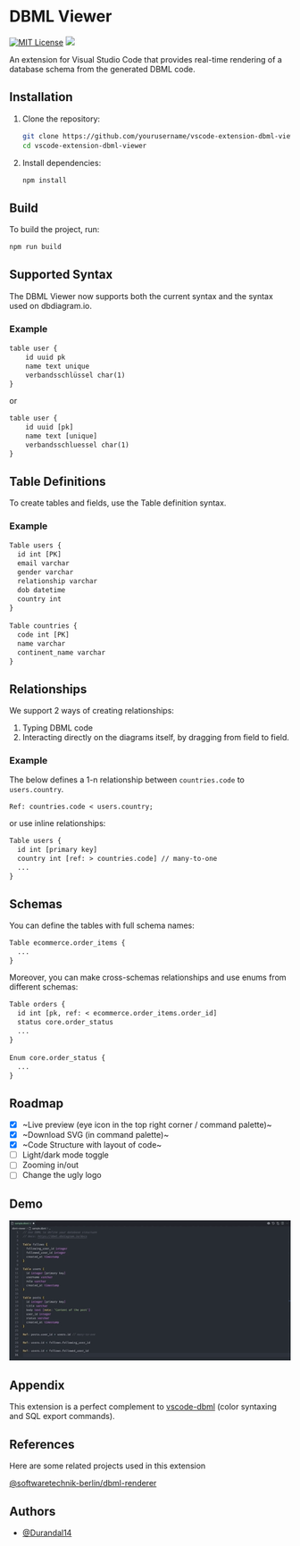 # DBML Viewer

[![MIT License](https://img.shields.io/badge/License-MIT-green.svg)](https://choosealicense.com/licenses/mit/)
![](https://img.shields.io/github/package-json/v/durandal14/vscode-extension-dbml-viewer)

An extension for Visual Studio Code that provides real-time rendering of a database schema from the generated DBML code.

## Installation

1. Clone the repository:
    ```sh
    git clone https://github.com/yourusername/vscode-extension-dbml-viewer.git
    cd vscode-extension-dbml-viewer
    ```

2. Install dependencies:
    ```sh
    npm install
    ```

## Build

To build the project, run:
```sh
npm run build
```

## Supported Syntax

The DBML Viewer now supports both the current syntax and the syntax used on dbdiagram.io.

### Example

```dbml
table user {
    id uuid pk
    name text unique
    verbandsschlüssel char(1)
}
```

or

```dbml
table user {
    id uuid [pk]
    name text [unique]
    verbandsschluessel char(1)
}
```

## Table Definitions

To create tables and fields, use the Table definition syntax.

### Example

```dbml
Table users {
  id int [PK]
  email varchar
  gender varchar
  relationship varchar
  dob datetime
  country int
}

Table countries {
  code int [PK]
  name varchar
  continent_name varchar
}
```

## Relationships

We support 2 ways of creating relationships:

1. Typing DBML code
2. Interacting directly on the diagrams itself, by dragging from field to field.

### Example

The below defines a 1-n relationship between `countries.code` to `users.country`.

```dbml
Ref: countries.code < users.country;
```

or use inline relationships:

```dbml
Table users {
  id int [primary key]
  country int [ref: > countries.code] // many-to-one
  ...
}
```

## Schemas

You can define the tables with full schema names:

```dbml
Table ecommerce.order_items {
  ...
}
```

Moreover, you can make cross-schemas relationships and use enums from different schemas:

```dbml
Table orders {
  id int [pk, ref: < ecommerce.order_items.order_id]
  status core.order_status
  ...
}

Enum core.order_status {
  ...
}
```

## Roadmap

-   [x] ~Live preview (eye icon in the top right corner / command palette)~
-   [x] ~Download SVG (in command palette)~
-   [x] ~Code Structure with layout of code~
-   [ ] Light/dark mode toggle
-   [ ] Zooming in/out
-   [ ] Change the ugly logo

## Demo

![Demo](./dbml-demo.gif)

## Appendix

This extension is a perfect complement to [vscode-dbml](vscode:extension/matt-meyers.vscode-dbml) (color syntaxing and SQL export commands).

## References

Here are some related projects used in this extension

[@softwaretechnik-berlin/dbml-renderer](https://github.com/softwaretechnik-berlin/dbml-renderer/)

## Authors

-   [@Durandal14](https://www.github.com/durandal14)
